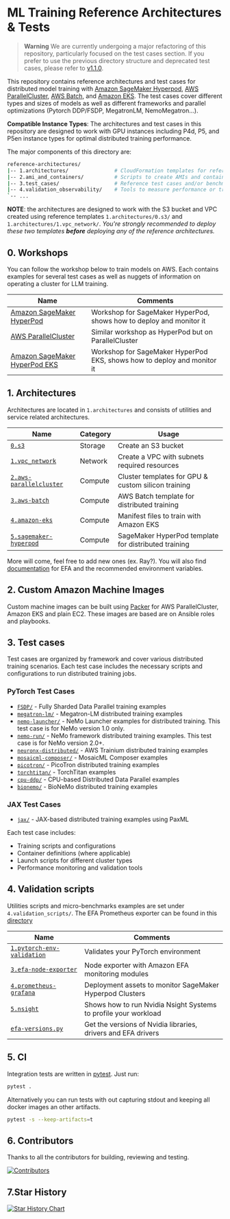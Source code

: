 # ML Training Reference Architectures & Tests <!-- omit from toc -->

> **Warning**
> We are currently undergoing a major refactoring of this repository, particularly focused on the test cases section. If you prefer to use the previous directory structure and deprecated test cases, please refer to [v1.1.0](https://github.com/aws-samples/awsome-distributed-training/releases/tag/v1.1.0).


This repository contains reference architectures and test cases for distributed model training with [Amazon SageMaker Hyperpod](https://docs.aws.amazon.com/sagemaker/latest/dg/sagemaker-hyperpod.html), [AWS ParallelCluster](https://docs.aws.amazon.com/parallelcluster/latest/ug/what-is-aws-parallelcluster.html), [AWS Batch](https://docs.aws.amazon.com/batch/latest/userguide/what-is-batch.html), and [Amazon EKS](https://docs.aws.amazon.com/eks/latest/userguide/getting-started-console.html). The test cases cover different types and sizes of models as well as different frameworks and parallel optimizations (Pytorch DDP/FSDP, MegatronLM, NemoMegatron...).

**Compatible Instance Types**: The architectures and test cases in this repository are designed to work with GPU instances including P4d, P5, and P5en instance types for optimal distributed training performance.

The major components of this directory are:

```bash
reference-architectures/
|-- 1.architectures/               # CloudFormation templates for reference arch
|-- 2.ami_and_containers/          # Scripts to create AMIs and container images
|-- 3.test_cases/                  # Reference test cases and/or benchmark scripts
|-- 4.validation_observability/    # Tools to measure performance or troubleshoot
`-- ...
```

**NOTE**: the architectures are designed to work with the S3 bucket and VPC created using reference templates `1.architectures/0.s3/` and `1.architectures/1.vpc_network/`. _You're strongly recommended to deploy these two templates **before** deploying any of the reference architectures._

## 0. Workshops

You can follow the workshop below to train models on AWS. Each contains examples for several test cases as well as nuggets of information on operating a cluster for LLM training.

| Name                                                                           | Comments
| ------------------------------------------------------------------------------ | ------------------------------------------------------------------- |
| [Amazon SageMaker HyperPod](https://catalog.workshops.aws/sagemaker-hyperpod/en-US)   | Workshop for SageMaker HyperPod, shows how to deploy and monitor it |
| [AWS ParallelCluster](https://catalog.workshops.aws/ml-on-aws-parallelcluster) | Similar workshop as HyperPod but on ParallelCluster                 |
| [Amazon SageMaker HyperPod EKS](https://catalog.workshops.aws/sagemaker-hyperpod-eks)   | Workshop for SageMaker HyperPod EKS, shows how to deploy and monitor it |

## 1. Architectures

Architectures are located in `1.architectures` and consists of utilities and service related architectures.

| Name                                                               | Category | Usage                                               |
| ------------------------------------------------------------------ | -------- | --------------------------------------------------- |
| [`0.s3`](./1.architectures/0.s3)                                   | Storage  | Create an S3 bucket                                 |
| [`1.vpc_network`](./1.architectures/1.vpc_network)                 | Network  | Create a VPC with subnets required resources        |
| [`2.aws-parallelcluster`](./1.architectures/2.aws-parallelcluster) | Compute  | Cluster templates for GPU & custom silicon training |
| [`3.aws-batch`](./1.architectures/3.aws-batch)                     | Compute  | AWS Batch template for distributed training         |
| [`4.amazon-eks`](./1.architectures/4.amazon-eks)                   | Compute  | Manifest files to train with Amazon EKS             |
| [`5.sagemaker-hyperpod`](./1.architectures/5.sagemaker-hyperpod)   | Compute  | SageMaker HyperPod template for distributed training|

More will come, feel free to add new ones (ex. Ray?). You will also find [documentation](./1.architectures/efa-cheatsheet.md) for EFA and the recommended environment variables.

## 2. Custom Amazon Machine Images

Custom machine images can be built using [Packer](www.packer.io) for AWS ParallelCluster, Amazon EKS and plain EC2. These images are based are on Ansible roles and playbooks.

## 3. Test cases

Test cases are organized by framework and cover various distributed training scenarios. Each test case includes the necessary scripts and configurations to run distributed training jobs.

### PyTorch Test Cases
- [`FSDP/`](./3.test_cases/pytorch/FSDP) - Fully Sharded Data Parallel training examples
- [`megatron-lm/`](./3.test_cases/pytorch/megatron-lm) - Megatron-LM distributed training examples
- [`nemo-launcher/`](./3.test_cases/pytorch/nemo-launcher) - NeMo Launcher examples for distributed training. This test case is for NeMo version 1.0 only.
- [`nemo-run/`](./3.test_cases/pytorch/nemo-run) - NeMo framework distributed training examples. This test case is for NeMo version 2.0+.
- [`neuronx-distributed/`](./3.test_cases/pytorch/neuronx-distributed) - AWS Trainium distributed training examples
- [`mosaicml-composer/`](./3.test_cases/pytorch/mosaicml-composer) - MosaicML Composer examples
- [`picotron/`](./3.test_cases/pytorch/picotron) - PicoTron distributed training examples
- [`torchtitan/`](./3.test_cases/pytorch/torchtitan) - TorchTitan examples
- [`cpu-ddp/`](./3.test_cases/pytorch/cpu-ddp) - CPU-based Distributed Data Parallel examples
- [`bionemo/`](./3.test_cases/pytorch/bionemo) - BioNeMo distributed training examples

### JAX Test Cases
- [`jax/`](./3.test_cases/jax) - JAX-based distributed training examples using PaxML

Each test case includes:
- Training scripts and configurations
- Container definitions (where applicable)
- Launch scripts for different cluster types
- Performance monitoring and validation tools

## 4. Validation scripts

Utilities scripts and micro-benchmarks examples are set under `4.validation_scripts/`. The EFA Prometheus exporter can be found in this [directory](./4.validation_and_observability/3.efa-node-exporter) 


| Name                                                                                    | Comments                                                        |
| --------------------------------------------------------------------------------------- | --------------------------------------------------------------- |
| [`1.pytorch-env-validation`](./4.validation_and_observability/1.pytorch-env-validation) | Validates your PyTorch environment                              |
| [`3.efa-node-exporter`](./4.validation_and_observability/3.efa-node-exporter)           | Node exporter with Amazon EFA monitoring modules                |
| [`4.prometheus-grafana`](./4.validation_and_observability/4.prometheus-grafana)         | Deployment assets to monitor SageMaker Hyperpod Clusters        |
| [`5.nsight`](./4.validation_and_observability/5.nsight)                                 | Shows how to run Nvidia Nsight Systems to profile your workload |
| [`efa-versions.py`](./1.architectures/efa-versions.py)                                  | Get the versions of Nvidia libraries, drivers and EFA drivers   |


## 5. CI

Integration tests are written in [pytest](https://docs.pytest.org). Just run:

```bash
pytest .
```

Alternatively you can run tests with out capturing stdout and keeping all docker images an other artifacts.

```bash
pytest -s --keep-artifacts=t
```

## 6. Contributors

Thanks to all the contributors for building, reviewing and testing.

[![Contributors](https://contrib.rocks/image?repo=aws-samples/awsome-distributed-training)](https://github.com/aws-samples/awsome-distributed-training/graphs/contributors)

## 7.Star History

[![Star History Chart](https://api.star-history.com/svg?repos=aws-samples/awsome-distributed-training&type=Date)](https://star-history.com/#aws-samples/awsome-distributed-training&Date)
